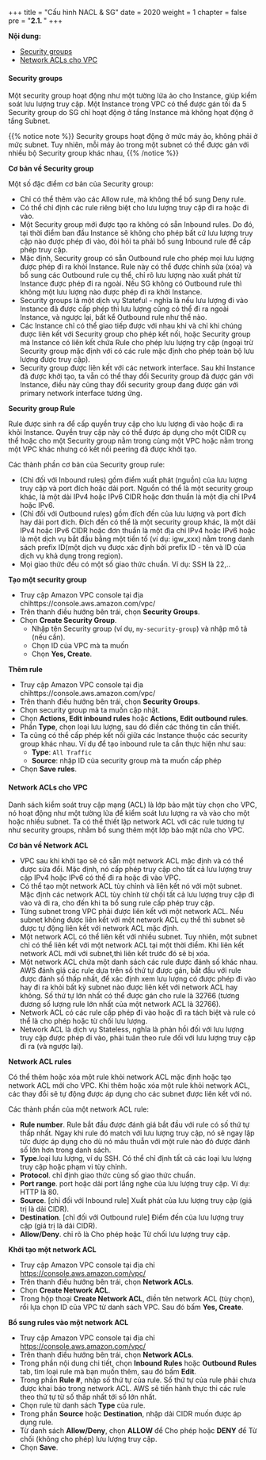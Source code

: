 +++
title = "Cấu hình NACL & SG"
date = 2020
weight = 1
chapter = false
pre = "<b>2.1. </b>"
+++

**Nội dung:**
- [Security groups](#security-groups)
- [Network ACLs cho VPC](#network-acls-cho-vpc)

#### Security groups

Một security group hoạt động như một tường lửa ảo cho Instance, giúp kiểm soát lưu lượng truy cập. 
Một Instance trong VPC có thể được gán tối đa 5 Security group do SG chỉ hoạt động ở tầng Instance mà không họat động ở tầng Subnet. 

{{% notice note %}}
Security groups hoạt động ở mức máy ảo, không phải ở mức subnet. Tuy nhiên, mỗi máy ảo trong một subnet có thể được gán với nhiều bộ Security group khác nhau,
{{% /notice %}}

**Cơ bản về Security group**

Một số đặc điểm cơ bản của Security group:

* Chỉ có thể thêm vào các Allow rule, mà không thể bổ sung Deny rule.
* Có thể chỉ định các rule riêng biệt cho lưu lượng truy cập đi ra hoặc đi vào.
* Một Security group mới được tạo ra không có sẵn Inbound rules. 
  Do đó, tại thời điểm ban đầu Instance sẽ không cho phép bất cứ lưu lượng truy cập nào được phép đi vào, đòi hỏi ta phải bổ sung Inbound rule để cấp phép truy cập.
* Mặc định, Security group có sẵn Outbound rule cho phép mọi lưu lượng được phép đi ra khỏi Instance. 
Rule này có thể được chỉnh sửa (xóa) và bổ sung các Outbound rule cụ thể, chỉ rõ lưu lượng nào xuất phát từ Instance được phép đi ra ngoài.
Nếu SG không có Outbound rule thì không một lưu lượng nào được phép đi ra khởi Instance. 
* Security groups là một dịch vụ Stateful - nghĩa là nếu lưu lượng đi vào Instance đã được cấp phép thì lưu lượng cũng có thể đi ra ngoài Instance, và ngược lại, bất kể Outbound rule như thế nào.
* Các Instance chỉ có thể giao tiếp được với nhau khi và chỉ khi chúng được liên kết với Security group cho phép kết nối, hoặc Security group mà Instance có liên kết chứa Rule cho phép lưu lượng try cập (ngoại trừ Security group mặc định với có các rule  mặc định cho phép toàn bộ lưu lượng được truy cập).
* Security group được liên kết với các network interface. 
Sau khi Instance đã được khởi tạo, ta vẫn có thể thay đổi Security group đã được gán với Instance, điều này cũng thay đổi security group đang được gán với primary network interface tương ứng. 

**Security group Rule**

Rule được sinh ra để cấp quyền truy cập cho lưu lượng đi vào hoặc đi ra khỏi Instance. Quyền truy cập này có thể được áp dụng cho một CIDR cụ thể hoặc cho một Security group nằm trong cùng một VPC hoặc nằm trong một VPC khác nhưng có kết nối peering đã được khởi tạo. 

Các thành phần cơ bản của Security group rule:
* (Chỉ đối với Inbound rules) gồm điểm xuất phát (nguồn) của lưu lượng truy cập và port đích hoặc dải port.
Nguồn có thể là một security group khác, là một dải IPv4 hoặc IPv6 CIDR hoặc đơn thuẩn là một địa chỉ IPv4 hoặc IPv6.
* (Chỉ đối với Outbound rules) gồm đích đến của lưu lượng và port đích hay dải port đích.
Đích đến có thể là một security group khác, là một dải IPv4 hoặc IPv6 CIDR hoặc đơn thuẩn là một địa chỉ IPv4 hoặc IPv6 hoặc là một dịch vụ bắt đầu bằng một tiền tố (ví dụ: igw_xxx) nằm trong danh sách prefix ID(một dịch vụ được xác định bởi prefix ID - tên và ID của dịch vụ khả dụng trong region).
* Mọi giao thức đều có một số giao thức chuẩn. Ví dụ: SSH là 22,..

**Tạo một security group**

* Truy cập Amazon VPC console tại địa chỉhttps://console.aws.amazon.com/vpc/
* Trên thanh điều hướng bên trái, chọn **Security Groups**.
* Chọn **Create Security Group**.
	* Nhập tên Security group (ví dụ, `my-security-group`) và nhập mô tả (nếu cần). 
	* Chọn ID của VPC mà ta muốn
	* Chọn **Yes, Create**.

**Thêm rule**

* Truy cập Amazon VPC console tại địa chỉhttps://console.aws.amazon.com/vpc/
* Trên thanh điều hướng bên trái, chọn **Security Groups**.
* Chọn security group mà ta muốn cập nhật.
* Chọn **Actions, Edit inbound rules** hoặc **Actions, Edit outbound rules**.
* Phần **Type**, chọn loại lưu lượng, sau đó điền các thông tin cần thiết. 
* Ta cũng có thể cấp phép kết nối giữa các Instance thuộc các security group khác nhau. Ví dụ để tạo inbound rule ta cần thực hiện như sau:
	* **Type**: `All Traffic`
	* **Source**: nhập ID của security group mà ta muốn cấp phép
*  Chọn **Save rules**.

#### Network ACLs cho VPC

Danh sách kiểm soát truy cập mạng (ACL) là lớp bảo mật tùy chọn cho VPC, nó hoạt động như một tường lửa để kiểm soát lưu lượng ra và vào cho một hoặc nhiều subnet. 
Ta có thể thiết lập network ACL với các rule tương tự như security groups, nhằm bổ sung thêm một lớp bảo mật nữa cho VPC.

**Cơ bản về Network ACL**

* VPC sau khi khởi tạo sẽ có sẵn một network ACL mặc định và có thể được sửa đổi. Mặc định, nó cấp phép truy cập cho tất cả lưu lượng truy cập IPv4 hoặc IPv6 có thể đi ra hoặc đi vào VPC. 
* Có thể tạo một network ACL tùy chỉnh và liên kết nó với một subnet. Mặc định các network ACL tùy chỉnh từ chối tất cả lưu lượng truy cập đi vào và đi ra, cho đến khi ta bổ sung rule cấp phép truy cập.
* Từng subnet trong VPC phải được liên kết với một network ACL. Nếu subnet không được liên kết với một network ACL cụ thể thì subnet sẽ được tự động liên kết với network ACL mặc định.
* Một network ACL có thể liên kết với nhiều subnet. Tuy nhiên, một subnet chỉ có thể liên kết với một network ACL tại một thời điểm. Khi liên kết network ACL mới với subnet,thì liên kết trước đó sẽ bị xóa.
* Một network ACL chứa một danh sách các rule được đánh số khác nhau. AWS đánh giá các rule dựa trên số thứ tự được gán, bắt đầu với rule được đánh số thấp nhất, để xác định xem lưu lượng có được phép đi vào hay đi ra khỏi bất kỳ subnet nào được liên kết với network ACL hay không. 
Số thứ tự lớn nhất có thể được gán cho rule là 32766 (tương đương số lượng rule lớn nhất của một network ACL là 32766).
* Network ACL có các rule cấp phép đi vào hoặc đi ra tách biệt và rule có thể là cho phép hoặc từ chối lưu lượng.
* Network ACL là dịch vụ Stateless, nghĩa là phản hồi đối với lưu lượng truy cập được phép đi vào, phải tuân theo rule đối với lưu lượng truy cập đi ra (và ngược lại).

**Network ACL rules**

Có thể thêm hoặc xóa một rule khỏi network ACL mặc định hoặc tạo network ACL mới cho VPC. Khi thêm hoặc xóa một rule khỏi network ACL, các thay đổi sẽ tự động được áp dụng cho các subnet được liên kết với nó.

Các thành phần của một network ACL rule:
* **Rule number**. Rule bắt đầu được đánh giá bắt đầu với rule có số thứ tự thấp nhất. 
Ngay khi rule đó match với lưu lượng truy cập, nó sẽ ngay lập tức được áp dụng cho dù nó mâu thuẫn với một rule nào đó được đánh số lớn hơn trong danh sách.
* **Type**.loại lưu lượng, ví dụ SSH. Có thể chỉ định tất cả các loại lưu lượng truy cập hoặc phạm vi tùy chỉnh.
* **Protocol**.  chỉ định giao thức cùng số giao thức chuẩn.
* **Port range**. port hoặc dải port lắng nghe của lưu lượng truy cập. Ví dụ: HTTP là 80.
* **Source**. [chỉ đối với Inbound rule] Xuất phát của lưu lượng truy cập (giá trị là dải CIDR).
* **Destination**. [chỉ đối với Outbound rule] Điểm đến của lưu lượng truy cập (giá trị là dải CIDR).
* **Allow/Deny**.  chỉ rõ là Cho phép hoặc Từ chối lưu lượng truy cập.

**Khởi tạo một network ACL**

* Truy cập Amazon VPC console tại địa chỉ https://console.aws.amazon.com/vpc/
* Trên thanh điều hướng bên trái, chọn **Network ACLs**.
* Chọn **Create Network ACL**.
* Trong hộp thoại **Create Network ACL**, điền tên network ACL (tùy chọn), rồi lựa chọn ID của VPC từ danh sách VPC. Sau đó bấm **Yes, Create**.

**Bổ sung rules vào một network ACL**

* Truy cập Amazon VPC console tại địa chỉ https://console.aws.amazon.com/vpc/
* Trên thanh điều hướng bên trái, chọn **Network ACLs**.
* Trong phần nội dung chi tiết, chọn **Inbound Rules** hoặc **Outbound Rules** tab, tìm loại rule mà bạn muốn thêm, sau đó bấm **Edit**.
* Trong phần **Rule #**, nhập số thứ tự của rule. Số thứ tự của rule phải chưa được khai báo trong network ACL. AWS sẽ tiến hành thực thi các rule theo thứ tự từ số thấp nhất tới số lớn nhất.
* Chọn rule từ danh sách **Type** của rule.
* Trong phần **Source** hoặc **Destination**, nhập dải CIDR muốn được áp dụng rule.
* Từ danh sách **Allow/Deny**, chọn **ALLOW** để Cho phép hoặc **DENY** để Từ chối (không cho phép) lưu lượng truy cập.
* Chọn **Save**.
